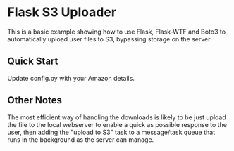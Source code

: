 # Flask S3 Uploader

This is a basic example showing how to use Flask, Flask-WTF and Boto3
to automatically upload user files to S3, bypassing storage on the server.

## Quick Start

Update config.py with your Amazon details.

## Other Notes

The most efficient way of handling the downloads is likely to be
just upload the file to the local webserver to enable a quick
as possible response to the user, then adding the "upload to S3"
task to a message/task queue that runs in the background as the
server can manage.

